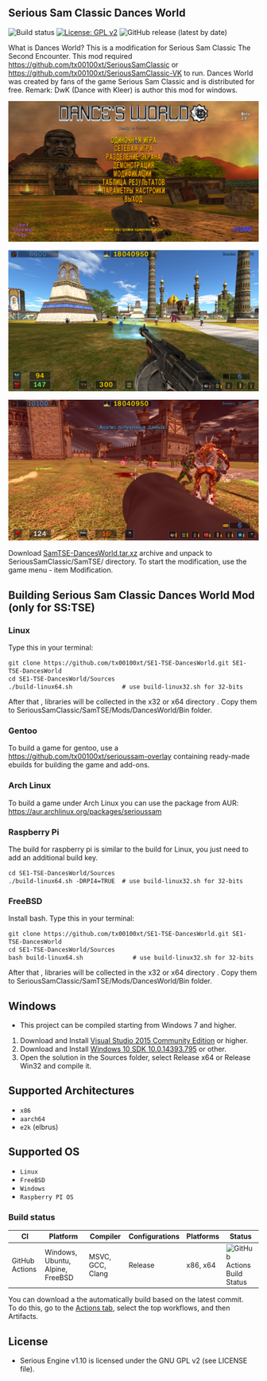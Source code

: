## Serious Sam Classic Dances World
![Build status](https://github.com/tx00100xt/SE1-TSE-DancesWorld/actions/workflows/cibuild.yml/badge.svg)
[![License: GPL v2](https://img.shields.io/badge/License-GPL_v2-blue.svg)](https://www.gnu.org/licenses/old-licenses/gpl-2.0.en.html)
![GitHub release (latest by date)](https://img.shields.io/github/v/release/tx00100xt/SE1-TSE-DancesWorld)

What is Dances World?
This is a modification for Serious Sam Classic The Second Encounter. 
This mod required https://github.com/tx00100xt/SeriousSamClassic or https://github.com/tx00100xt/SeriousSamClassic-VK to run.
Dances World was created by fans of the game Serious Sam Classic and is distributed for free.
Remark:  DwK (Dance with Kleer) is author this mod for windows.

![DW1](https://raw.githubusercontent.com/tx00100xt/SE1-TSE-DancesWorld/main/Images/dw-1.png)

![DW2](https://raw.githubusercontent.com/tx00100xt/SE1-TSE-DancesWorld/main/Images/dw-2.png)

![DW3](https://raw.githubusercontent.com/tx00100xt/SE1-TSE-DancesWorld/main/Images/dw-3.png)


Download [SamTSE-DancesWorld.tar.xz] archive and unpack to  SeriousSamClassic/SamTSE/ directory.
To start the modification, use the game menu - item Modification.

Building Serious Sam Classic Dances World Mod (only for SS:TSE)
---------------------------------------------------------------

### Linux

Type this in your terminal:

```
git clone https://github.com/tx00100xt/SE1-TSE-DancesWorld.git SE1-TSE-DancesWorld
cd SE1-TSE-DancesWorld/Sources
./build-linux64.sh              # use build-linux32.sh for 32-bits
```
After that , libraries will be collected in the x32 or x64 directory . 
Copy them to SeriousSamClassic/SamTSE/Mods/DancesWorld/Bin folder.

### Gentoo

To build a game for gentoo, use a https://github.com/tx00100xt/serioussam-overlay containing ready-made ebuilds for building the game and add-ons.

### Arch Linux

To build a game under Arch Linux you can use the package from AUR: https://aur.archlinux.org/packages/serioussam

### Raspberry Pi

The build for raspberry pi is similar to the build for Linux, you just need to add an additional build key.

```
cd SE1-TSE-DancesWorld/Sources
./build-linux64.sh -DRPI4=TRUE	# use build-linux32.sh for 32-bits
```
### FreeBSD

Install bash. 
Type this in your terminal:

```
git clone https://github.com/tx00100xt/SE1-TSE-DancesWorld.git SE1-TSE-DancesWorld
cd SE1-TSE-DancesWorld/Sources
bash build-linux64.sh              # use build-linux32.sh for 32-bits
```
After that , libraries will be collected in the x32 or x64 directory . 
Copy them to SeriousSamClassic/SamTSE/Mods/DancesWorld/Bin folder.

Windows
-------
* This project can be compiled starting from Windows 7 and higher.

1. Download and Install [Visual Studio 2015 Community Edition] or higher.
2. Download and Install [Windows 10 SDK 10.0.14393.795] or other.
3. Open the solution in the Sources folder, select Release x64 or Release Win32 and compile it.

Supported Architectures
----------------------
* `x86`
* `aarch64`
* `e2k` (elbrus)

Supported OS
-----------
* `Linux`
* `FreeBSD`
* `Windows`
* `Raspberry PI OS`

### Build status
|CI|Platform|Compiler|Configurations|Platforms|Status|
|---|---|---|---|---|---|
|GitHub Actions|Windows, Ubuntu, Alpine, FreeBSD|MSVC, GCC, Clang|Release|x86, x64|![GitHub Actions Build Status](https://github.com/tx00100xt/SE1-TSE-DancesWorld/actions/workflows/cibuild.yml/badge.svg)

You can download a the automatically build based on the latest commit.  
To do this, go to the [Actions tab], select the top workflows, and then Artifacts.

License
-------

* Serious Engine v1.10 is licensed under the GNU GPL v2 (see LICENSE file).


[SamTSE-DancesWorld.tar.xz]: https://drive.google.com/file/d/1xeYqsrqEBNBbowZ39uPrQjlipifcZRRR/view?usp=sharing "Serious Sam Classic DancesWorld Mod"
[Visual Studio 2015 Community Edition]: https://go.microsoft.com/fwlink/?LinkId=615448&clcid=0x409 "Visual Studio 2015 Community Edition"
[Windows 10 SDK 10.0.14393.795]: https://go.microsoft.com/fwlink/p/?LinkId=838916 "Windows 10 SDK 10.0.14393.795"
[Actions tab]: https://github.com/tx00100xt/SE1-TSE-DancesWorld/actions "Download Artifacts"
